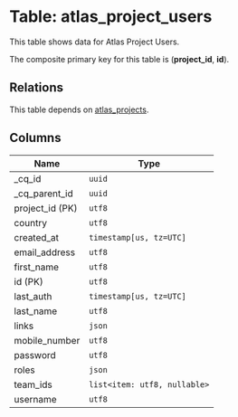 # Table: atlas_project_users

This table shows data for Atlas Project Users.

The composite primary key for this table is (**project_id**, **id**).

## Relations

This table depends on [atlas_projects](atlas_projects).

## Columns

| Name          | Type          |
| ------------- | ------------- |
|_cq_id|`uuid`|
|_cq_parent_id|`uuid`|
|project_id (PK)|`utf8`|
|country|`utf8`|
|created_at|`timestamp[us, tz=UTC]`|
|email_address|`utf8`|
|first_name|`utf8`|
|id (PK)|`utf8`|
|last_auth|`timestamp[us, tz=UTC]`|
|last_name|`utf8`|
|links|`json`|
|mobile_number|`utf8`|
|password|`utf8`|
|roles|`json`|
|team_ids|`list<item: utf8, nullable>`|
|username|`utf8`|